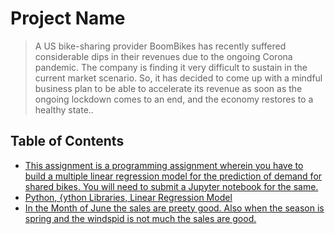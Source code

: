 # Project Name
> A US bike-sharing provider BoomBikes has recently suffered considerable dips in their revenues due to the ongoing Corona pandemic. The company is finding it very difficult to sustain in the current market scenario. So, it has decided to come up with a mindful business plan to be able to accelerate its revenue as soon as the ongoing lockdown comes to an end, and the economy restores to a healthy state..


## Table of Contents
* [This assignment is a programming assignment wherein you have to build a multiple linear regression model for the    prediction of demand for shared bikes. You will need to submit a Jupyter notebook for the same. ](#general-information)
* [Python, {ython Libraries, Linear Regression Model](#technologies-used)
* [In the Month of June the sales are preety good. Also when the season is spring and the windspid is not much the sales are good.](#conclusions)

